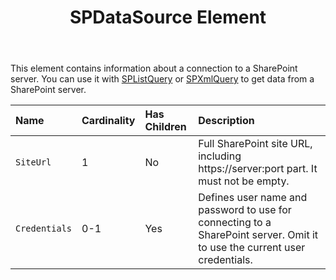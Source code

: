 ﻿---
title: SPDataSource Element
second_title: Aspose.Words for SharePoint
articleTitle: SPDataSource Element
linktitle: SPDataSource Element
description: "SPDataSource element meaning and structure which may be used while configuring Aspose.Words for SharePoint reports."
type: docs
weight: 80
url: /sharepoint/spdatasource-element/
---

This element contains information about a connection to a SharePoint server. You can use it with [SPListQuery](/words/sharepoint/splistquery-element/) or [SPXmlQuery](/words/sharepoint/spxmlquery-element/) to get data from a SharePoint server.

| Name |Cardinality|Has Children| Description |
| :- | :- | :- | :- |
| `SiteUrl` |1| No |Full SharePoint site URL, including https://server:port part. It must not be empty.|
| `Credentials` |0-1| Yes |Defines user name and password to use for connecting to a SharePoint server. Omit it to use the current user credentials.|
